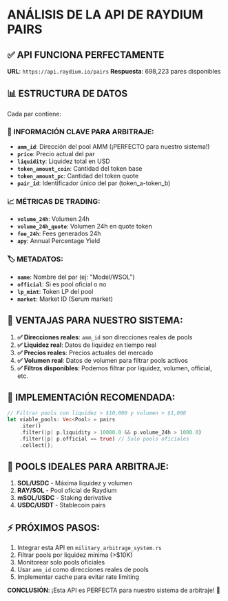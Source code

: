 # ANÁLISIS DE LA API DE RAYDIUM PAIRS

## ✅ API FUNCIONA PERFECTAMENTE

**URL**: `https://api.raydium.io/pairs`
**Respuesta**: 698,223 pares disponibles

## 📊 ESTRUCTURA DE DATOS

Cada par contiene:

### 🎯 INFORMACIÓN CLAVE PARA ARBITRAJE:
- **`amm_id`**: Dirección del pool AMM (¡PERFECTO para nuestro sistema!)
- **`price`**: Precio actual del par
- **`liquidity`**: Liquidez total en USD
- **`token_amount_coin`**: Cantidad del token base
- **`token_amount_pc`**: Cantidad del token quote
- **`pair_id`**: Identificador único del par (token_a-token_b)

### 📈 MÉTRICAS DE TRADING:
- **`volume_24h`**: Volumen 24h
- **`volume_24h_quote`**: Volumen 24h en quote token
- **`fee_24h`**: Fees generados 24h
- **`apy`**: Annual Percentage Yield

### 🏷️ METADATOS:
- **`name`**: Nombre del par (ej: "Model/WSOL")
- **`official`**: Si es pool oficial o no
- **`lp_mint`**: Token LP del pool
- **`market`**: Market ID (Serum market)

## 🎯 VENTAJAS PARA NUESTRO SISTEMA:

1. **✅ Direcciones reales**: `amm_id` son direcciones reales de pools
2. **✅ Liquidez real**: Datos de liquidez en tiempo real
3. **✅ Precios reales**: Precios actuales del mercado
4. **✅ Volumen real**: Datos de volumen para filtrar pools activos
5. **✅ Filtros disponibles**: Podemos filtrar por liquidez, volumen, official, etc.

## 🚀 IMPLEMENTACIÓN RECOMENDADA:

```rust
// Filtrar pools con liquidez > $10,000 y volumen > $1,000
let viable_pools: Vec<Pool> = pairs
    .iter()
    .filter(|p| p.liquidity > 10000.0 && p.volume_24h > 1000.0)
    .filter(|p| p.official == true) // Solo pools oficiales
    .collect();
```

## 💎 POOLS IDEALES PARA ARBITRAJE:

1. **SOL/USDC** - Máxima liquidez y volumen
2. **RAY/SOL** - Pool oficial de Raydium
3. **mSOL/USDC** - Staking derivative
4. **USDC/USDT** - Stablecoin pairs

## ⚡ PRÓXIMOS PASOS:

1. Integrar esta API en `military_arbitrage_system.rs`
2. Filtrar pools por liquidez mínima (>$10K)
3. Monitorear solo pools oficiales
4. Usar `amm_id` como direcciones reales de pools
5. Implementar cache para evitar rate limiting

**CONCLUSIÓN**: ¡Esta API es PERFECTA para nuestro sistema de arbitraje! 🎯
